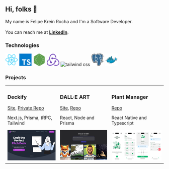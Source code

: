 <h2>Hi, folks 👋</h2>
My name is Felipe Krein Rocha and I'm a Software Developer.
<br />
<br />
You can reach me at
<a href="https://www.linkedin.com/in/felipe-krein-rocha/"
  ><strong>LinkedIn</strong></a
>.

<h3 align="left">Technologies</h3>
<p align="left">
  <img
    src="https://raw.githubusercontent.com/devicons/devicon/master/icons/react/react-original.svg"
    alt="react"
    width="40"
    height="40"
  />
  <img
    src="https://raw.githubusercontent.com/devicons/devicon/master/icons/typescript/typescript-original.svg"
    alt="typescript"
    width="40"
    height="40"
  />
  <img
    src="https://raw.githubusercontent.com/devicons/devicon/master/icons/nodejs/nodejs-plain.svg"
    alt="node"
    width="40"
    height="40"
  />
  <img
    src="https://raw.githubusercontent.com/devicons/devicon/master/icons/redux/redux-original.svg"
    alt="redux"
    width="40"
    height="40"
  />
  <img
    src="https://www.vectorlogo.zone/logos/tailwindcss/tailwindcss-icon.svg"
    alt="tailwind css"
    width="40"
    height="40"
  />
  <img
    src="https://raw.githubusercontent.com/devicons/devicon/master/icons/postgresql/postgresql-original.svg"
    alt="postgress"
    width="40"
    height="40"
  />
  <img
    src="https://raw.githubusercontent.com/devicons/devicon/master/icons/docker/docker-original.svg"
    alt="docker"
    width="40"
    height="40"
  />
</p>

<h3 align="left">Projects</h3>
<table>
  <tr>
    <td valign="top">
      <h3 align="left">Deckify</h3>
      <p>
        <a href="https://deckify.ai/">Site</a>,
        <a href="https://github.com/fkrein1/deckify">Private Repo</a>
      </p>
      <p>Next.js, Prisma, tRPC, Tailwind</p>
      <a href="https://deckify.ai/"
        ><img width="300px" src="./images/deckify.png" alt="Project-preview"
      /></a>
    </td>
    <td valign="top">
      <h3 align="left">DALL·E ART</h3>
      <p>
        <a href="https://dall-eart.vercel.app">Site</a>,
        <a href="https://github.com/fkrein1/dall-e">Repo</a>
      </p>
      <p>React, Node and Prisma</p>
      <a href="https://dall-eart.vercel.app"
        ><img width="300px" src="./images/dall-e.png" alt="Project-preview"
      /></a>
    </td>
    <td valign="top">
      <h3 align="left">Plant Manager</h3>
      <p>
        <a href="https://github.com/fkrein1/plant-manager">Repo</a>
      </p>
      <p>React Native and Typescript</p>
      <a href="https://github.com/fkrein1/plant-manager"
        ><img
          width="300px"
          src="./images/plant-manager.png"
          alt="Project-preview"
      /></a>
    </td>
  </tr>
</table>
